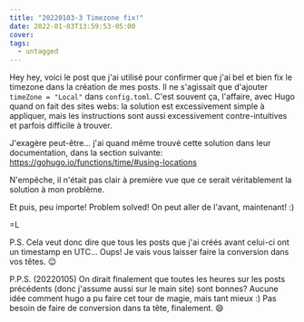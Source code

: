 ```yaml
---
title: "20220103-3 Timezone fix!"
date: 2022-01-03T13:59:53-05:00
cover:
tags:
  - untagged
---
```


Hey hey, voici le post que j'ai utilisé pour confirmer que j'ai bel et bien fix le timezone dans la création
de mes posts. Il ne s'agissait que d'ajouter `timeZone = "Local"` dans `config.toml`. C'est souvent ça,
l'affaire, avec Hugo quand on fait des sites webs: la solution est excessivement simple à appliquer, mais les
instructions sont aussi excessivement contre-intuitives et parfois difficile à trouver.

J'exagère peut-être... j'ai quand même trouvé cette solution dans leur documentation, dans la section
suivante: https://gohugo.io/functions/time/#using-locations

N'empêche, il n'était pas clair à première vue que ce serait véritablement la solution à mon problème.

Et puis, peu importe! Problem solved! On peut aller de l'avant, maintenant! :)

=L

P.S. Cela veut donc dire que tous les posts que j'ai créés avant celui-ci ont un timestamp en UTC... Oups! Je
vais vous laisser faire la conversion dans vos têtes. :wink:

P.P.S. (20220105) On dirait finalement que toutes les heures sur les posts précédents (donc j'assume aussi sur
le main site) sont bonnes? Aucune idée comment hugo a pu faire cet tour de magie, mais tant mieux :) Pas
besoin de faire de conversion dans ta tête, finalement. :smile:
